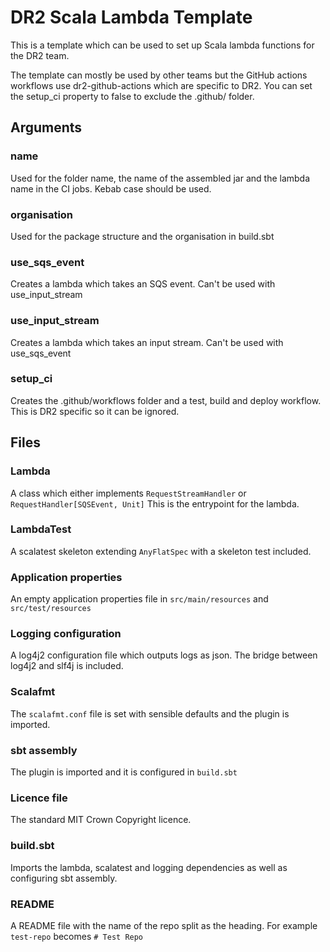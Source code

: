 # DR2 Scala Lambda Template

This is a template which can be used to set up Scala lambda functions for the DR2 team.

The template can mostly be used by other teams but the GitHub actions workflows use dr2-github-actions which are specific to DR2. 
You can set the setup_ci property to false to exclude the .github/ folder.

## Arguments

### name
Used for the folder name, the name of the assembled jar and the lambda name in the CI jobs.
Kebab case should be used.
### organisation 
Used for the package structure and the organisation in build.sbt
### use_sqs_event
Creates a lambda which takes an SQS event. Can't be used with use_input_stream
### use_input_stream
Creates a lambda which takes an input stream. Can't be used with use_sqs_event
### setup_ci
Creates the .github/workflows folder and a test, build and deploy workflow. This is DR2 specific so it can be ignored.

## Files
### Lambda
A class which either implements `RequestStreamHandler` or `RequestHandler[SQSEvent, Unit]` 
This is the entrypoint for the lambda.

### LambdaTest
A scalatest skeleton extending `AnyFlatSpec` with a skeleton test included.

### Application properties
An empty application properties file in `src/main/resources` and `src/test/resources`

### Logging configuration
A log4j2 configuration file which outputs logs as json. 
The bridge between log4j2 and slf4j is included.

### Scalafmt
The `scalafmt.conf` file is set with sensible defaults and the plugin is imported.

### sbt assembly
The plugin is imported and it is configured in `build.sbt`

### Licence file
The standard MIT Crown Copyright licence.

### build.sbt
Imports the lambda, scalatest and logging dependencies as well as configuring sbt assembly.

### README
A README file with the name of the repo split as the heading. For example `test-repo` becomes `# Test Repo`
